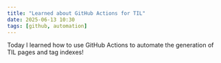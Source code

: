 ```yaml
---
title: "Learned about GitHub Actions for TIL"
date: 2025-06-13 10:30
tags: [github, automation]
---
```


Today I learned how to use GitHub Actions to automate the generation of TIL pages and tag indexes!